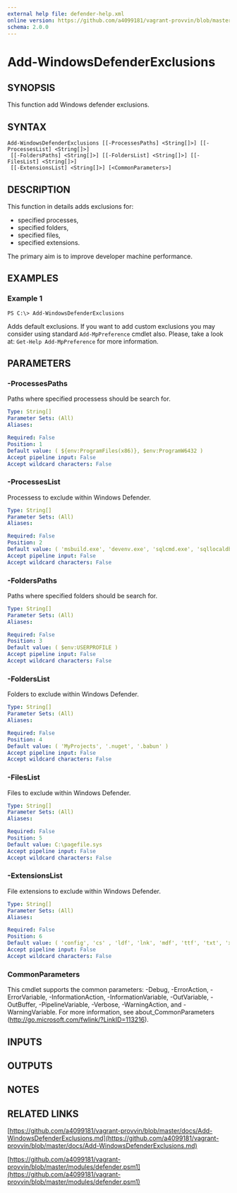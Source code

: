 ```yaml
---
external help file: defender-help.xml
online version: https://github.com/a4099181/vagrant-provvin/blob/master/docs/Add-WindowsDefenderExclusions.md
schema: 2.0.0
---
```


# Add-WindowsDefenderExclusions

## SYNOPSIS
This function add Windows defender exclusions.

## SYNTAX

```
Add-WindowsDefenderExclusions [[-ProcessesPaths] <String[]>] [[-ProcessesList] <String[]>]
 [[-FoldersPaths] <String[]>] [[-FoldersList] <String[]>] [[-FilesList] <String[]>]
 [[-ExtensionsList] <String[]>] [<CommonParameters>]
```

## DESCRIPTION
This function in details adds exclusions for:
* specified processes,
* specified folders,
* specified files,
* specified extensions.

The primary aim is to improve developer machine performance.

## EXAMPLES

### Example 1
```
PS C:\> Add-WindowsDefenderExclusions
```

Adds default exclusions.
If you want to add custom exclusions you may consider using standard  `Add-MpPreference` cmdlet also.
Please, take a look at: `Get-Help Add-MpPreference` for more information.

## PARAMETERS

### -ProcessesPaths
Paths where specified processess should be search for.

```yaml
Type: String[]
Parameter Sets: (All)
Aliases:

Required: False
Position: 1
Default value: ( ${env:ProgramFiles(x86)}, $env:ProgramW6432 )
Accept pipeline input: False
Accept wildcard characters: False
```

### -ProcessesList
Processess to exclude within Windows Defender.

```yaml
Type: String[]
Parameter Sets: (All)
Aliases:

Required: False
Position: 2
Default value: ( 'msbuild.exe', 'devenv.exe', 'sqlcmd.exe', 'sqllocaldb.exe', 'sqlservr.exe', 'sqlwriter.exe')
Accept pipeline input: False
Accept wildcard characters: False
```

### -FoldersPaths
Paths where specified folders should be search for.

```yaml
Type: String[]
Parameter Sets: (All)
Aliases:

Required: False
Position: 3
Default value: ( $env:USERPROFILE )
Accept pipeline input: False
Accept wildcard characters: False
```

### -FoldersList
Folders to exclude within Windows Defender.

```yaml
Type: String[]
Parameter Sets: (All)
Aliases:

Required: False
Position: 4
Default value: ( 'MyProjects', '.nuget', '.babun' )
Accept pipeline input: False
Accept wildcard characters: False
```

### -FilesList
Files to exclude within Windows Defender.

```yaml
Type: String[]
Parameter Sets: (All)
Aliases:

Required: False
Position: 5
Default value: C:\pagefile.sys
Accept pipeline input: False
Accept wildcard characters: False
```

### -ExtensionsList
File extensions to exclude within Windows Defender.

```yaml
Type: String[]
Parameter Sets: (All)
Aliases:

Required: False
Position: 6
Default value: ( 'config', 'cs' , 'ldf', 'lnk', 'mdf', 'ttf', 'txt', 'xml', 'log' )
Accept pipeline input: False
Accept wildcard characters: False
```

### CommonParameters
This cmdlet supports the common parameters: -Debug, -ErrorAction, -ErrorVariable, -InformationAction, -InformationVariable, -OutVariable, -OutBuffer, -PipelineVariable, -Verbose, -WarningAction, and -WarningVariable. For more information, see about_CommonParameters (http://go.microsoft.com/fwlink/?LinkID=113216).

## INPUTS

## OUTPUTS

## NOTES

## RELATED LINKS

[https://github.com/a4099181/vagrant-provvin/blob/master/docs/Add-WindowsDefenderExclusions.md](https://github.com/a4099181/vagrant-provvin/blob/master/docs/Add-WindowsDefenderExclusions.md)

[https://github.com/a4099181/vagrant-provvin/blob/master/modules/defender.psm1](https://github.com/a4099181/vagrant-provvin/blob/master/modules/defender.psm1)
